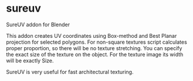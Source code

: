 # sureuv
SureUV addon for Blender

This addon creates UV coordinates using Box-method and Best Planar projection for selected polygons. For non-square textures script calculates proper proportion, so there will be no texture stretching. You can specify the exact size of the texture on the object. For the texture image its width will be exactly Size.

SureUV is very useful for fast architectural texturing.
